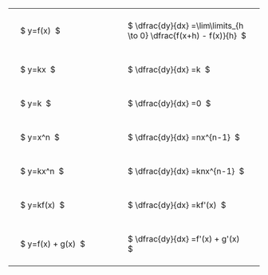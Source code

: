 ---
---

#  
<br>
<style type="text/css">
#T_d505a th.col_heading {
  text-align: left;
  font-size: 1em;
}
#T_d505a td {
  text-align: left;
  font-size: 1em;
  padding: 1.5em;
}
#T_d505a_row0_col0, #T_d505a_row1_col0, #T_d505a_row2_col0, #T_d505a_row3_col0, #T_d505a_row4_col0, #T_d505a_row5_col0, #T_d505a_row6_col0 {
  width: 300px;
  white-space: pre-wrap;
}
#T_d505a_row0_col1, #T_d505a_row1_col1, #T_d505a_row2_col1, #T_d505a_row3_col1, #T_d505a_row4_col1, #T_d505a_row5_col1, #T_d505a_row6_col1 {
  width: 400px;
  white-space: pre-wrap;
}
</style>
<table id="T_d505a">
  <thead>
  </thead>
  <tbody>
    <tr>
      <td id="T_d505a_row0_col0" class="data row0 col0" >$ y=f(x)  $</td>
      <td id="T_d505a_row0_col1" class="data row0 col1" >$ \dfrac{dy}{dx} =\lim\limits_{h \to 0} \dfrac{f(x+h) - f(x)}{h}  $</td>
    </tr>
    <tr>
      <td id="T_d505a_row1_col0" class="data row1 col0" >$ y=kx  $</td>
      <td id="T_d505a_row1_col1" class="data row1 col1" >$ \dfrac{dy}{dx} =k  $</td>
    </tr>
    <tr>
      <td id="T_d505a_row2_col0" class="data row2 col0" >$ y=k  $</td>
      <td id="T_d505a_row2_col1" class="data row2 col1" >$ \dfrac{dy}{dx} =0  $</td>
    </tr>
    <tr>
      <td id="T_d505a_row3_col0" class="data row3 col0" >$ y=x^n  $</td>
      <td id="T_d505a_row3_col1" class="data row3 col1" >$ \dfrac{dy}{dx} =nx^{n-1}  $</td>
    </tr>
    <tr>
      <td id="T_d505a_row4_col0" class="data row4 col0" >$ y=kx^n  $</td>
      <td id="T_d505a_row4_col1" class="data row4 col1" >$ \dfrac{dy}{dx} =knx^{n-1}  $</td>
    </tr>
    <tr>
      <td id="T_d505a_row5_col0" class="data row5 col0" >$ y=kf(x)  $</td>
      <td id="T_d505a_row5_col1" class="data row5 col1" >$ \dfrac{dy}{dx} =kf'(x)  $</td>
    </tr>
    <tr>
      <td id="T_d505a_row6_col0" class="data row6 col0" >$ y=f(x) + g(x)  $</td>
      <td id="T_d505a_row6_col1" class="data row6 col1" >$ \dfrac{dy}{dx} =f'(x) + g'(x)  $</td>
    </tr>
  </tbody>
</table>
